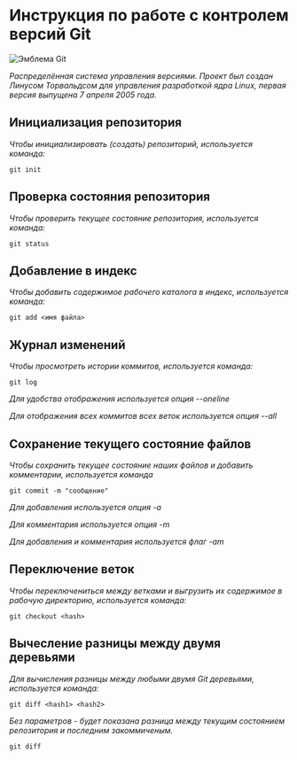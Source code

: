 # **Инструкция по работе с контролем версий Git**

![Эмблема Git](git.png)

*Распределённая система управления версиями. Проект был создан Линусом Торвальдсом для управления разработкой ядра Linux, первая версия выпущена 7 апреля 2005 года.*

## Инициализация репозитория

*Чтобы инициализировать (создать) репозиторий, используется команда:*

    git init    

## Проверка состояния репозитория

*Чтобы проверить текущее состояние репозитория, используется команда:*

    git status

## Добавление в индекс

*Чтобы добавить содержимое рабочего каталога в индекс, используется команда:*

    git add <имя файла>

## Журнал изменений

*Чтобы просмотреть истории коммитов, используется команда:*

    git log

*Для удобства отображения используется опция --oneline*

*Для отображения всех коммитов всех веток используется опция --all*

## Сохранение текущего состояние файлов

*Чтобы сохранить текущее состояние наших файлов и добавить комментарии, используется команда*

    git commit -m "сообщение"

*Для добавления используется опция -a*

*Для комментария используется опция -m*

*Для добавления и комментария используется флаг -am*

## Переключение веток

*Чтобы переключениться между ветками и выгрузить их содержимое в рабочую директорию, используется команда:*

    git checkout <hash>

## Вычесление разницы между двумя деревьями

*Для вычисления разницы между любыми двумя Git деревьями, используется команда:*

    git diff <hash1> <hash2>

*Без параметров - будет показана разница между текущим состоянием репозитория и последним закоммиченым.*

    git diff
